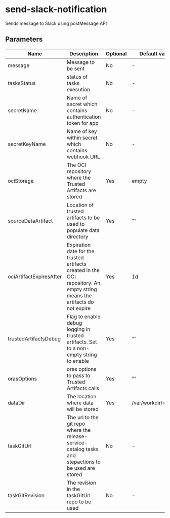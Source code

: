 # send-slack-notification

Sends message to Slack using postMessage API

## Parameters

| Name                    | Description                                                                                                                | Optional | Default value        |
|-------------------------|----------------------------------------------------------------------------------------------------------------------------|----------|----------------------|
| message                 | Message to be sent                                                                                                         | No       | -                    |
| tasksStatus             | status of tasks execution                                                                                                  | No       | -                    |
| secretName              | Name of secret which contains authentication token for app                                                                 | No       | -                    |
| secretKeyName           | Name of key within secret which contains webhook URL                                                                       | No       | -                    |
| ociStorage              | The OCI repository where the Trusted Artifacts are stored                                                                  | Yes      | empty                |
| sourceDataArtifact      | Location of trusted artifacts to be used to populate data directory                                                        | Yes      | ""                   |
| ociArtifactExpiresAfter | Expiration date for the trusted artifacts created in the OCI repository. An empty string means the artifacts do not expire | Yes      | 1d                   |
| trustedArtifactsDebug   | Flag to enable debug logging in trusted artifacts. Set to a non-empty string to enable                                     | Yes      | ""                   |
| orasOptions             | oras options to pass to Trusted Artifacts calls                                                                            | Yes      | ""                   |
| dataDir                 | The location where data will be stored                                                                                     | Yes      | /var/workdir/release |
| taskGitUrl              | The url to the git repo where the release-service-catalog tasks and stepactions to be used are stored                      | No       | -                    |
| taskGitRevision         | The revision in the taskGitUrl repo to be used                                                                             | No       | -                    |

